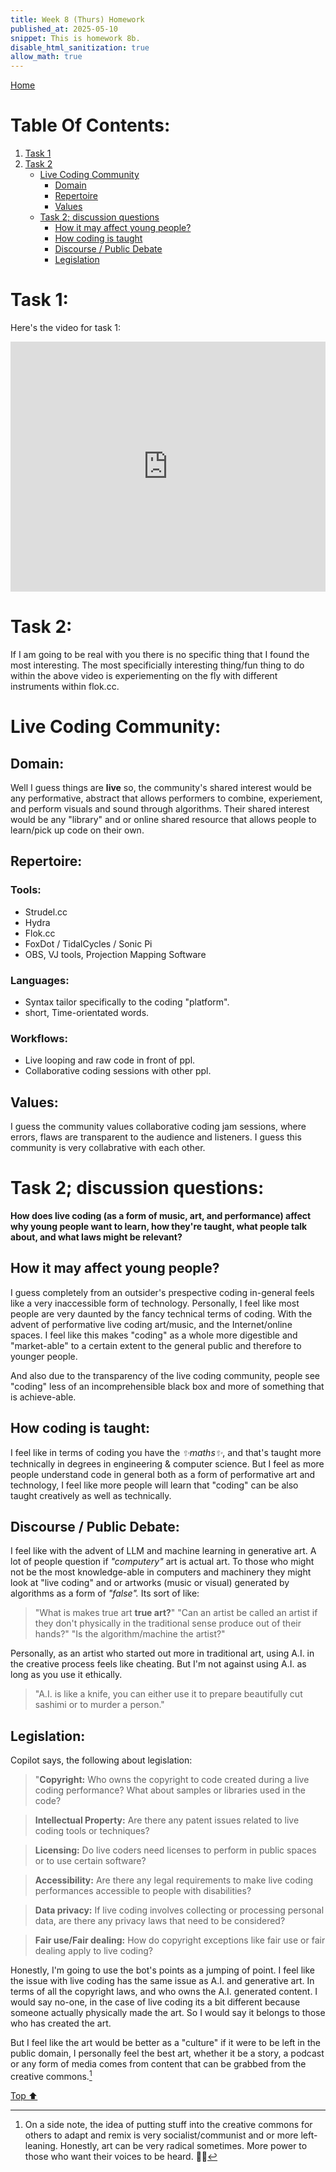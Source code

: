 ```yaml
---
title: Week 8 (Thurs) Homework
published_at: 2025-05-10
snippet: This is homework 8b.
disable_html_sanitization: true
allow_math: true
---
```


[Home](https://cclanchublo6.deno.dev/)

# Table Of Contents:

1. [Task 1](#task-1)
2. [Task 2](#task-2)
   - [Live Coding Community](#live-coding-community)
     - [Domain](#domain)
     - [Repertoire](#repertoire)
     - [Values](#values)
   - [Task 2; discussion questions](#task-2-discussion-questions)
     - [How it may affect young people?](#how-it-may-affect-young-people)
     - [How coding is taught](#how-coding-is-taught)
     - [Discourse / Public Debate](#discourse--public-debate)
     - [Legislation](#legislation)

# Task 1:

Here's the video for task 1:

<iframe 
    id="strudel" 
    src="https://www.youtube.com/embed/fBIFgN9v0LI"
    title="YouTube video player" 
    frameborder="0" 
    width="100%"
    height="400"
    allow="accelerometer; autoplay; clipboard-write; encrypted-media; gyroscope; picture-in-picture" 
    allowfullscreen>
</iframe>

<script type="module">
    const iframe = document.getElementById('strudel')
    const updateDimensions = () => {
        iframe.width = iframe.parentNode.scrollWidth
        iframe.height = iframe.width * 9 / 16
    }
    
    updateDimensions()
    window.addEventListener('resize', updateDimensions)
</script>

# Task 2:

If I am going to be real with you there is no specific thing that I found the most interesting. The most specificially interesting thing/fun thing to do within the above video is experiementing on the fly with different instruments within flok.cc.

# Live Coding Community:

## Domain:

Well I guess things are **live** so, the community's shared interest would be any performative, abstract that allows performers to combine, experiement, and perform visuals and sound through algorithms. Their shared interest would be any "library" and or online shared resource that allows people to learn/pick up code on their own.

## Repertoire:

### Tools:

- Strudel.cc
- Hydra
- Flok.cc
- FoxDot / TidalCycles / Sonic Pi
- OBS, VJ tools, Projection Mapping Software

### Languages:

- Syntax tailor specifically to the coding "platform".
- short, Time-orientated words.

### Workflows:

- Live looping and raw code in front of ppl.
- Collaborative coding sessions with other ppl.

## Values:

I guess the community values collaborative coding jam sessions, where errors, flaws are transparent to the audience and listeners. I guess this community is very collabrative with each other.

# Task 2; discussion questions:

**How does live coding (as a form of music, art, and performance) affect why young people want to learn, how they're taught, what people talk about, and what laws might be relevant?**

## How it may affect young people?

I guess completely from an outsider's prespective coding in-general feels like a very inaccessible form of technology. Personally, I feel like most people are very daunted by the fancy technical terms of coding. With the advent of performative live coding art/music, and the Internet/online spaces. I feel like this makes "coding" as a whole more digestible and "market-able" to a certain extent to the general public and therefore to younger people.

And also due to the transparency of the live coding community, people see "coding" less of an incomprehensible black box and more of something that is achieve-able.

## How coding is taught:

I feel like in terms of coding you have the _✨maths✨_, and that's taught more technically in degrees in engineering & computer science. But I feel as more people understand code in general both as a form of performative art and technology, I feel like more people will learn that "coding" can be also taught creatively as well as technically.

## Discourse / Public Debate:

I feel like with the advent of LLM and machine learning in generative art. A lot of people question if _"computery"_ art is actual art. To those who might not be the most knowledge-able in computers and machinery they might look at "live coding" and or artworks (music or visual) generated by algorithms as a form of _"false"._ Its sort of like:

> "What is makes true art **true art?**"
> "Can an artist be called an artist if they don't physically in the traditional sense produce out of their hands?"
> "Is the algorithm/machine the artist?"

Personally, as an artist who started out more in traditional art, using A.I. in the creative process feels like cheating. But I'm not against using A.I. as long as you use it ethically.

> "A.I. is like a knife, you can either use it to prepare beautifully cut sashimi or to murder a person."

## Legislation:

Copilot says, the following about legislation:

> "**Copyright:** Who owns the copyright to code created during a live coding performance? What about samples or libraries used in the code?

> **Intellectual Property:** Are there any patent issues related to live coding tools or techniques?

> **Licensing:** Do live coders need licenses to perform in public spaces or to use certain software?

> **Accessibility:** Are there any legal requirements to make live coding performances accessible to people with disabilities?

> **Data privacy:** If live coding involves collecting or processing personal data, are there any privacy laws that need to be considered?

> **Fair use/Fair dealing:** How do copyright exceptions like fair use or fair dealing apply to live coding?

Honestly, I'm going to use the bot's points as a jumping of point. I feel like the issue with live coding has the same issue as A.I. and generative art. In terms of all the copyright laws, and who owns the A.I. generated content. I would say no-one, in the case of live coding its a bit different because someone actually physically made the art. So I would say it belongs to those who has created the art.

But I feel like the art would be better as a "culture" if it were to be left in the public domain, I personally feel the best art, whether it be a story, a podcast or any form of media comes from content that can be grabbed from the creative commons.[^1]

[Top ⬆︎](#)

[^1]: On a side note, the idea of putting stuff into the creative commons for others to adapt and remix is very socialist/communist and or more left-leaning. Honestly, art can be very radical sometimes. More power to those who want their voices to be heard. 👍🏻
